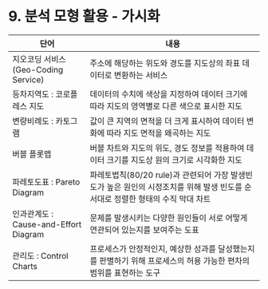 # 9. 분석 모형 활용 - 가시화

| 단어                                  | 내용                                                         |
| ------------------------------------- | ------------------------------------------------------------ |
| 지오코딩 서비스 (Geo-Coding Service)  | 주소에 해당하는 위도와 경도를 지도상의 좌표 데이터로 변환하는 서비스 |
| 등차지역도 : 코로플레스 지도          | 데이터의 수치에 색상을 지정하여 데이터 크기에 따라 지도의 영역별로 다른 색으로 표시한 지도 |
| 변량비례도 : 카토그램                 | 값이 큰 지역의 면적을 더 크게 표시하여 데이터 변화에 따라 지도 면적을 왜곡하는 지도 |
| 버블 플롯맵                           | 버블 차트와 지도의 위도, 경도 정보를 적용하여 데이터 크기를 지도상 원의 크기로 시각화한 지도 |
| 파레토도표 : Pareto Diagram           | 파레토법칙(80/20 rule)과 관련되어 가장 발생빈도가 높은 원인의 시정조치를 위해 발생 빈도를 순서대로 정렬한 형태의 수직 막대 차트 |
| 인과관계도 : Cause-and-Effort Diagram | 문제를 발생시키는 다양한 원인들이 서로 어떻게 연관되어 있는지를 보여주는 도표 |
| 관리도 : Control Charts               | 프로세스가 안정적인지, 예상한 성과를 달성했는지를 판별하기 위해 프로세스의 허용 가능한 편차의 범위를 표현하는 도구 |

